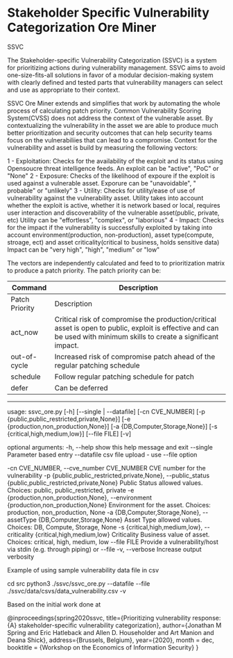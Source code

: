 Stakeholder Specific Vulnerability Categorization Ore Miner
========================

SSVC

The Stakeholder-specific Vulnerability Categorization (SSVC) is a system for prioritizing actions during vulnerability
management. SSVC aims to avoid one-size-fits-all solutions in favor of a modular decision-making system with clearly
defined and tested parts that vulnerability managers can select and use as appropriate to their context.

SSVC Ore Miner extends and simplifies that work by automating the whole process of calculating patch priority. Common
Vulnerability Scoring System(CVSS) does not address the context of the vulnerable asset. By contextualizing the
vulnerability in the asset we are able to produce much better prioritization and security outcomes that can help
security teams focus on the vulnerabiliies that can lead to a compromise. Context for the vulnerability and asset is
build by measuring the following vectors:

1 - Exploitation:
Checks for the availability of the exploit and its status using Opensoucre threat intelligence feeds. An exploit can
be "active", "PoC" or "None"
2 - Exposure:
Checks of the likelihood of expoure if the exploit is used against a vulnerable asset. Exporure can be "unavoidable", "
probable" or "unlikely"
3 - Utility:
Checks for utility/ease of use of vulnerability against the vulnerability asset. Utility takes into account whether the
exploit is active, whether it is network based or local, requires user interaction and discoverability of the vulnerable
asset(public, private, etc)
Utility can be "effortless", "complex", or "laborious"
4 - Impact:
Checks for the impact if the vulnerability is successfully exploited by taking into account environment(production,
non-production), asset type(compute, stroage, ect) and asset criticality(critical to business, holds sensitive data)
Impact can be "very high", "high", "medium" or "low"

The vectors are independently calculated and feed to to prioritization matrix to produce a patch priority. The patch
priority can be:

| Command | Description |
| --- | --- |
| Patch Priority | Description |
| act_now | Critical risk of compromise the production/critical asset is open to public, exploit is effective and can be used with minimum skills to create a significant impact.|
| out-of-cycle | Increased risk of compromise patch ahead of the regular patching schedule |
| schedule | Follow regular patching schedule for patch |
| defer | Can be deferred |

---------------

usage:
ssvc_ore.py [-h] [--single | --datafile] [-cn CVE_NUMBER] [-p {public,public_restricted,private,None}] [-e {production,non_production,None}]
[-a {DB,Computer,Storage,None}] [-s {critical,high,medium,low}] [--file FILE] [-v]

optional arguments:
-h, --help show this help message and exit 
--single Parameter based entry 
--datafile csv file upload - use --file option

-cn CVE_NUMBER, --cve_number CVE_NUMBER CVE number for the vulnerability 
-p {public,public_restricted,private,None},
--public_status {public,public_restricted,private,None} Public Status allowed values. Choices: public,
public_restricted, private 
-e {production,non_production,None}, --environment {production,non_production,None}
Environment for the asset. Choices: production, non_production, None 
-a {DB,Computer,Storage,None}, --assetType
{DB,Computer,Storage,None} Asset Type allowed values. Choices: DB, Compute, Storage, None 
-s {critical,high,medium,low},
--criticality {critical,high,medium,low} Criticality Business value of asset. Choices: critical, high, medium, low
--file FILE Provide a vulnerability/host via stdin (e.g. through piping) or --file -v, --verbose Increase output
verbosity

Example of using sample vulnerability data file in csv 

cd src
python3 ./ssvc/ssvc_ore.py --datafile --file ./ssvc/data/csvs/data_vulnerability.csv -v

Based on the initial work done at

@inproceedings{spring2020ssvc, title={Prioritizing vulnerability response: {A} stakeholder-specific vulnerability
categorization}, author={Jonathan M Spring and Eric Hatleback and Allen D. Householder and Art Manion and Deana Shick},
address={Brussels, Belgium}, year={2020}, month = dec, booktitle = {Workshop on the Economics of Information Security} }
